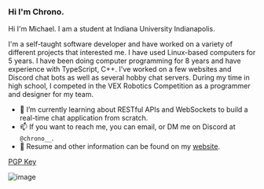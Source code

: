 ### Hi I'm Chrono.

Hi I'm Michael. I am a student at Indiana University Indianapolis.

I'm a self-taught software developer and have worked on a variety of different projects that interested me. I have used Linux-based computers for 5 years. I have been doing computer programming for 8 years and have experience with TypeScript, C++. I've worked on a few websites and Discord chat bots as well as several hobby chat servers. During my time in high school, I competed in the VEX Robotics Competition as a programmer and designer for my team.

- 🌱 I’m currently learning about RESTful APIs and WebSockets to build a real-time chat application from scratch.
- 📫 If you want to reach me, you can email, or DM me on Discord at `@chrono__`.
- 📝 Resume and other information can be found on my [website](https://michaelgummere.com).
  
[PGP Key](https://keys.openpgp.org/vks/v1/by-fingerprint/D73F4017A24C6C5EBB7FD91BEDB6B1C6279BD018)

![image](https://user-images.githubusercontent.com/25267581/199243941-72f80331-534f-4bf4-913b-c2f90deb2708.png)
